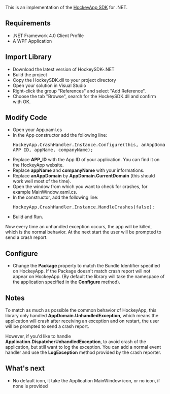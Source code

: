 This is an implementation of the [HockeyApp SDK](https://github.com/bitstadium/HockeySDK-iOS) for .NET.

## Requirements

* .NET Framework 4.0 Client Profile
* A WPF Application

## Import Library

* Download the latest version of HockeySDK-.NET
* Build the project
* Copy the HockeySDK.dll to your project directory
* Open your solution in Visual Studio
* Right-click the group "References" and select "Add Reference".
* Choose the tab "Browse", search for the HockeySDK.dll and confirm with OK.

## Modify Code

* Open your App.xaml.cs
* In the App constructor add the following line: <pre>HockeyApp.CrashHandler.Instance.Configure(this, anAppDomain, APP_ID, appName, companyName);</pre>
* Replace **APP_ID** with the App ID of your application. You can find it on the HockeyApp website.
* Replace **appName** and **companyName** with your informations.
* Replace **anAppDomain** by **AppDomain.CurrentDomain** (this should work well most of the time).
* Open the window from which you want to check for crashes, for example MainWindow.xaml.cs.
* In the constructor, add the following line: <pre>HockeyApp.CrashHandler.Instance.HandleCrashes(false);</pre>
* Build and Run.

Now every time an unhandled exception occurs, the app will be killed, which is the normal behavior. At the next start the user will be prompted to send a crash report.

## Configure

* Change the **Package** property to match the Bundle Identifier specified on HockeyApp. If the Package doesn't match crash report will not appear on HockeyApp. (By default the library will take the namespace of the application specified in the **Configure** method).

## Notes

To match as much as possible the common behavior of HockeyApp, this library only handled **AppDomain.UnhandledException**, which means the application will crash after receiving an exception and on restart, the user will be prompted to send a crash report.

However, if you'd like to handle **Application.DispatcherUnhandledException**, to avoid crash of the application, but still want to log the exception. You can add a normal event handler and use the **LogException** method provided by the crash reporter.

## What's next  

* No default icon, it take the Application MainWindow icon, or no icon, if none is provided
